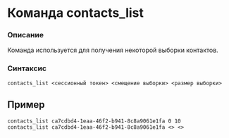 # Команда contacts_list

### Описание
Команда используется для получения некоторой выборки контактов.

### Cинтаксис
```
contacts_list <сессионный токен> <смещение выборки> <размер выборки>
```

## Пример
```
contacts_list ca7cdbd4-1eaa-46f2-b941-8c8a9061e1fa 0 10
contacts_list ca7cdbd4-1eaa-46f2-b941-8c8a9061e1fa <> <>
```